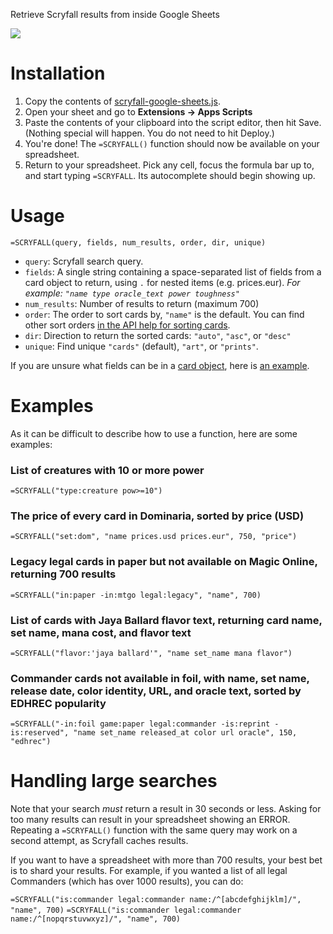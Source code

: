 Retrieve Scryfall results from inside Google Sheets

![](example_output.png)

# Installation

1. Copy the contents of [scryfall-google-sheets.js](https://raw.githubusercontent.com/scryfall/google-sheets/main/scryfall-google-sheets.js).
1. Open your sheet and go to **Extensions &rarr; Apps Scripts**
1. Paste the contents of your clipboard into the script editor, then hit Save. (Nothing special will happen. You do not need to hit Deploy.)
1. You're done! The `=SCRYFALL()` function should now be available on your spreadsheet.
1. Return to your spreadsheet. Pick any cell, focus the formula bar up to, and start typing `=SCRYFALL`. Its autocomplete should begin showing up.

# Usage

```
=SCRYFALL(query, fields, num_results, order, dir, unique)
```

* `query`: Scryfall search query.
* `fields`: A single string containing a space-separated list of fields from a card object to return, using `.` for nested items (e.g. prices.eur).
    *For example: `"name type oracle_text power toughness"`*
* `num_results`: Number of results to return (maximum 700)
* `order`: The order to sort cards by, `"name"` is the default. You can find other sort orders [in the API help for sorting cards](https://scryfall.com/docs/api/cards/search#sorting-cards).
* `dir`: Direction to return the sorted cards: `"auto"`, `"asc"`, or `"desc"`
* `unique`: Find unique `"cards"` (default), `"art"`, or `"prints"`.

If you are unsure what fields can be in a [card object](https://scryfall.com/docs/api/cards), here is [an example](https://api.scryfall.com/cards/4dcdcad5-e4fb-480e-984f-1ac5cdc986b9?format=json&pretty=true).

# Examples

As it can be difficult to describe how to use a function, here are some examples:

### List of creatures with 10 or more power
`=SCRYFALL("type:creature pow>=10")`

### The price of every card in Dominaria, sorted by price (USD)
`=SCRYFALL("set:dom", "name prices.usd prices.eur", 750, "price")`

### Legacy legal cards in paper but not available on Magic Online, returning 700 results
`=SCRYFALL("in:paper -in:mtgo legal:legacy", "name", 700)`

### List of cards with Jaya Ballard flavor text, returning card name, set name, mana cost, and flavor text
`=SCRYFALL("flavor:'jaya ballard'", "name set_name mana flavor")`

### Commander cards not available in foil, with name, set name, release date, color identity, URL, and oracle text, sorted by EDHREC popularity
`=SCRYFALL("-in:foil game:paper legal:commander -is:reprint -is:reserved", "name set_name released_at color url oracle", 150, "edhrec")`

# Handling large searches

Note that your search *must* return a result in 30 seconds or less. Asking for too many results can result in 
your spreadsheet showing an ERROR. Repeating a `=SCRYFALL()` function with the same query may work on a second
attempt, as Scryfall caches results.

If you want to have a spreadsheet with more than 700 results, your best bet is to shard your results. For example,
if you wanted a list of all legal Commanders (which has over 1000 results), you can do:

`=SCRYFALL("is:commander legal:commander name:/^[abcdefghijklm]/", "name", 700)`
`=SCRYFALL("is:commander legal:commander name:/^[nopqrstuvwxyz]/", "name", 700)`
